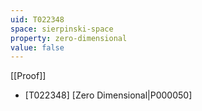 ```yaml
---
uid: T022348
space: sierpinski-space
property: zero-dimensional
value: false
---
```

[[Proof]]

* [T022348] [Zero Dimensional|P000050]

